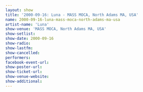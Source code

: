 ```yaml
---
layout: show
title: '2000-09-16: Luna - MASS MOCA, North Adams MA, USA'
name: 2000-09-16-luna-mass-moca-north-adams-ma-usa
artist-name: 'Luna'
show-venue: 'MASS MOCA, North Adams MA, USA'
show-setlist: 
show-date: 2000-09-16
show-radio: 
show-lastfm: 
show-cancelled: 
performers: 
facebook-event-url: 
show-poster-url: 
show-ticket-url: 
show-venue-website: 
show-additional: 
---
```


